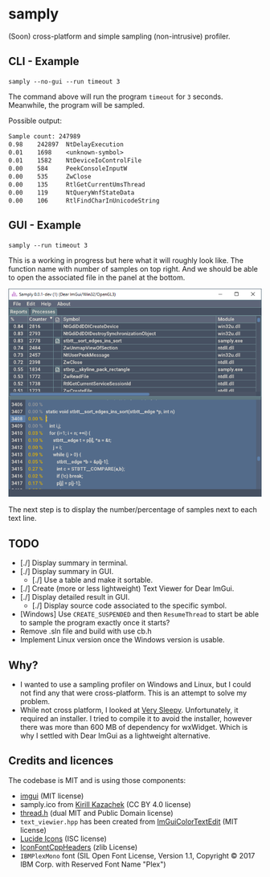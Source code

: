 # samply

(Soon) cross-platform and simple sampling (non-intrusive) profiler.

## CLI - Example

`samply --no-gui --run timeout 3`

The command above will run the program `timeout` for `3` seconds.
Meanwhile, the program will be sampled.

Possible output:
```
Sample count: 247989
0.98    242897  NtDelayExecution
0.01    1698    <unknown-symbol>
0.01    1582    NtDeviceIoControlFile
0.00    584     PeekConsoleInputW
0.00    535     ZwClose
0.00    135     RtlGetCurrentUmsThread
0.00    119     NtQueryWnfStateData
0.00    106     RtlFindCharInUnicodeString
```

## GUI - Example

`samply --run timeout 3`

This is a working in progress but here what it will roughly look like.
The function name with number of samples on top right.
And we should be able to open the associated file in the panel at the bottom.

![WIP](docs/screenshot.png)

The next step is to display the number/percentage of samples next to each text line.

## TODO

- [./] Display summary in terminal.
- [./] Display summary in GUI.
    - [./] Use a table and make it sortable.
- [./] Create (more or less lightweight) Text Viewer for Dear ImGui.
- [./] Display detailed result in GUI.
    - [./] Display source code associated to the specific symbol.
- [Windows] Use `CREATE_SUSPENDED` and then `ResumeThread` to start be able to sample the program exactly once it starts?
- Remove .sln file and build with use cb.h
- Implement Linux version once the Windows version is usable.

## Why?

- I wanted to use a sampling profiler on Windows and Linux, but I could not find any that were cross-platform.
This is an attempt to solve my problem.
- While not cross platform, I looked at [Very Sleepy](https://github.com/VerySleepy/verysleepy). Unfortunately, it required an installer.
I tried to compile it to avoid the installer, however there was more than 600 MB of dependency for wxWidget.
Which is why I settled with Dear ImGui as a lightweight alternative.

## Credits and licences

The codebase is MIT and is using those components:

- [imgui](https://github.com/ocornut/imgui) (MIT license)
- samply.ico from [Kirill Kazachek](https://creativemarket.com/kirill.kazachek) (CC BY 4.0 license)
- [thread.h](https://github.com/mattiasgustavsson/libs/blob/main/thread.h) (dual MIT and Public Domain license)
- `text_viewier.hpp` has been created from [ImGuiColorTextEdit](https://github.com/BalazsJako/ImGuiColorTextEdit) (MIT license)
- [Lucide Icons](https://github.com/lucide-icons) (ISC license)
- [IconFontCppHeaders](https://github.com/juliettef/IconFontCppHeaders) (zlib License)
- `IBMPlexMono` font (SIL Open Font License, Version 1.1, Copyright © 2017 IBM Corp. with Reserved Font Name "Plex")
